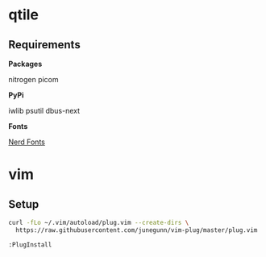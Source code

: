 # qtile

## Requirements

**Packages**

nitrogen
picom

**PyPi**

iwlib
psutil
dbus-next

**Fonts**

[Nerd Fonts](https://github.com/ryanoasis/nerd-fonts/#font-installation)

# vim

## Setup

```bash
curl -fLo ~/.vim/autoload/plug.vim --create-dirs \
  https://raw.githubusercontent.com/junegunn/vim-plug/master/plug.vim
```

```
:PlugInstall
```
